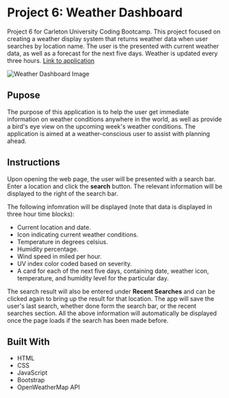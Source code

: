 # Project 6: Weather Dashboard

Project 6 for Carleton University Coding Bootcamp. This project focused on creating a weather display system that returns weather data when user searches by location name. The user is the presented with current weather data, as well as a forecast for the next five days. Weather is updated every three hours.
[Link to application](https://nikolaybutnik.github.io/weather-dashboard/)

![Weather Dashboard Image](https://github.com/nikolaybutnik/weather-dashboard/weather-dashboard-screenshot.png)

## Pupose

The purpose of this application is to help the user get immediate information on weather conditions anywhere in the world, as well as provide a bird's eye view on the upcoming week's weather conditions. The application is aimed at a weather-conscious user to assist with planning ahead.

## Instructions

Upon opening the web page, the user will be presented with a search bar. Enter a location and click the **search** button. The relevant information will be displayed to the right of the search bar.

The following infomration will be displayed (note that data is displayed in three hour time blocks):

- Current location and date.
- Icon indicating current weather conditions.
- Temperature in degrees celsius.
- Humidity percentage.
- Wind speed in miled per hour.
- UV index color coded based on severity.
- A card for each of the next five days, containing date, weather icon, temperature, and humidity level for the particular day.

The search result will also be entered under **Recent Searches** and can be clicked again to bring up the result for that location. The app will save the user's last search, whether done form the search bar, or the recent searches section. All the above information will automatically be displayed once the page loads if the search has been made before.

## Built With

- HTML
- CSS
- JavaScript
- Bootstrap
- OpenWeatherMap API
